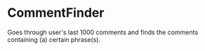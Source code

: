 # CommentFinder
Goes through user's last 1000 comments and finds the comments containing (a) certain phrase(s).
